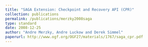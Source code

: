 ```yaml
---
title: "SAGA Extension: Checkpoint and Recovery API (CPR)"
collection: publications
permalink: /publications/merzky2008saga
type: standard
date: 2008-12-25
author: "Andre Merzky, Andre Luckow and Derek Simmel"
paperurl: http://www.ogf.org/OGF27/materials/1767/saga_cpr.pdf
---
```

